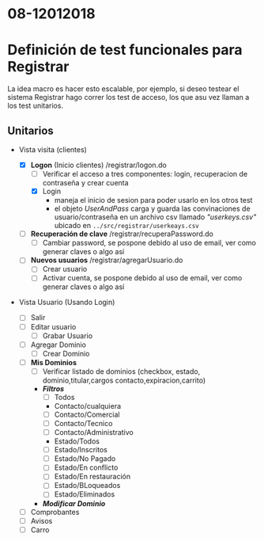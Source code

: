 # 08-12012018

# Definición de test funcionales para Registrar
La idea macro es hacer esto escalable, por ejemplo, si deseo testear el sistema Registrar hago correr los test de acceso, los que asu vez llaman a los test unitarios.

## Unitarios
- Vista visita (clientes)

	- [x] **Logon** (Inicio clientes) /registrar/logon.do
		- [ ] Verificar el acceso a tres componentes: login, recuperacion de contraseña y crear cuenta
		- [x] Login
			- maneja el inicio de sesion para poder usarlo en los otros test
			- el objeto _UserAndPass_ carga y guarda las convinaciones de usuario/contraseña en un archivo csv llamado _"userkeys.csv"_ ubicado en ```../src/registrar/userkeays.csv```


	- [ ] **Recuperación de clave** /registrar/recuperaPassword.do
		- [ ] Cambiar password, se pospone debido al uso de email, ver como generar claves o algo así
	- [ ] **Nuevos usuarios** /registrar/agregarUsuario.do
	  	- [ ] Crear usuario
	  	- [ ] Activar cuenta, se pospone debido al uso de email, ver como generar claves o algo así

- Vista Usuario (Usando Login)
	- [ ] Salir
	- [ ] Editar usuario
		- [ ] Grabar Usuario
	- [ ] Agregar Dominio
		- [ ] Crear Dominio
	- [ ] **Mis Dominios**
		- [ ] Verificar listado de dominios (checkbox, estado, dominio,titular,cargos contacto,expiracion,carrito)
		- ***Filtros***
			- [ ] Todos
			- Contacto/cualquiera
			- [ ] Contacto/Comercial
			- [ ] Contacto/Tecnico
			- [ ] Contacto/Administrativo
			- Estado/Todos
			- [ ] Estado/Inscritos
			- [ ] Estado/No Pagado
			- [ ] Estado/En conflicto
			- [ ] Estado/En restauración
			- [ ] Estado/BLoqueados
			- [ ] Estado/Eliminados
		- ***Modificar Dominio***
	- [ ] Comprobantes
	- [ ] Avisos
	- [ ] Carro
